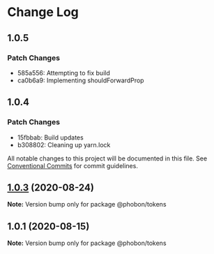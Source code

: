 # Change Log

## 1.0.5

### Patch Changes

- 585a556: Attempting to fix build
- ca0b6a9: Implementing shouldForwardProp

## 1.0.4

### Patch Changes

- 15fbbab: Build updates
- b308802: Cleaning up yarn.lock

All notable changes to this project will be documented in this file.
See [Conventional Commits](https://conventionalcommits.org) for commit guidelines.

## [1.0.3](https://github.com/phobon/grimoire/compare/@phobon/tokens@1.0.1...@phobon/tokens@1.0.3) (2020-08-24)

**Note:** Version bump only for package @phobon/tokens

## 1.0.1 (2020-08-15)

**Note:** Version bump only for package @phobon/tokens
